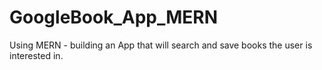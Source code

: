 # GoogleBook_App_MERN
Using MERN - building an App that will search and save books the user is interested in.
